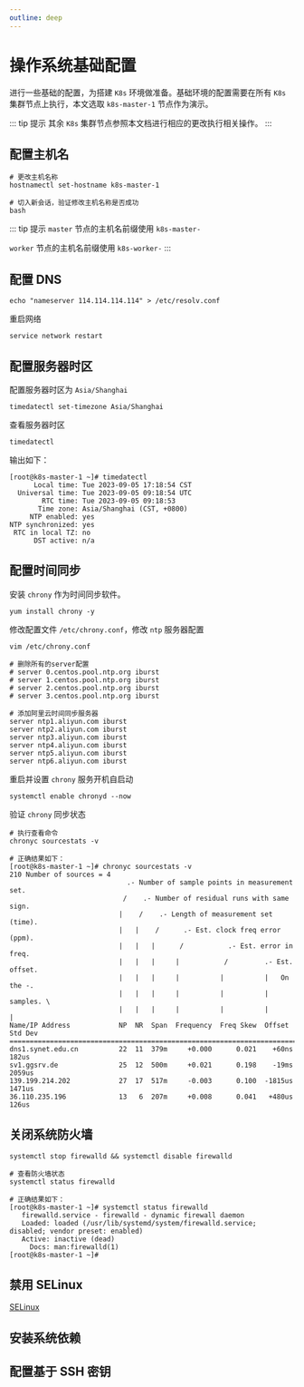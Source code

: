 ```yaml
---
outline: deep
---
```


# 操作系统基础配置

进行一些基础的配置，为搭建 `K8s` 环境做准备。基础环境的配置需要在所有 `K8s` 集群节点上执行，本文选取 `k8s-master-1` 节点作为演示。

::: tip 提示
其余 `K8s` 集群节点参照本文档进行相应的更改执行相关操作。
:::

## 配置主机名

```shell
# 更改主机名称
hostnamectl set-hostname k8s-master-1

# 切入新会话，验证修改主机名称是否成功
bash
```

::: tip 提示
`master` 节点的主机名前缀使用 `k8s-master-`

`worker` 节点的主机名前缀使用 `k8s-worker-`
:::

## 配置 DNS

```shell
echo "nameserver 114.114.114.114" > /etc/resolv.conf
```

重启网络

```shell
service network restart
```

## 配置服务器时区

配置服务器时区为 `Asia/Shanghai`

```shell
timedatectl set-timezone Asia/Shanghai
```

查看服务器时区

```shell
timedatectl
```

输出如下：

```shell
[root@k8s-master-1 ~]# timedatectl
      Local time: Tue 2023-09-05 17:18:54 CST
  Universal time: Tue 2023-09-05 09:18:54 UTC
        RTC time: Tue 2023-09-05 09:18:53
       Time zone: Asia/Shanghai (CST, +0800)
     NTP enabled: yes
NTP synchronized: yes
 RTC in local TZ: no
      DST active: n/a
```

## 配置时间同步

安装 `chrony` 作为时间同步软件。

```shell
yum install chrony -y
```

修改配置文件 `/etc/chrony.conf`，修改 `ntp` 服务器配置

```shell
vim /etc/chrony.conf

# 删除所有的server配置
# server 0.centos.pool.ntp.org iburst
# server 1.centos.pool.ntp.org iburst
# server 2.centos.pool.ntp.org iburst
# server 3.centos.pool.ntp.org iburst

# 添加阿里云时间同步服务器
server ntp1.aliyun.com iburst 
server ntp2.aliyun.com iburst 
server ntp3.aliyun.com iburst 
server ntp4.aliyun.com iburst 
server ntp5.aliyun.com iburst 
server ntp6.aliyun.com iburst 
```

重启并设置 `chrony` 服务开机自启动

```shell
systemctl enable chronyd --now
```

验证 `chrony` 同步状态

```shell
# 执行查看命令
chronyc sourcestats -v

# 正确结果如下：
[root@k8s-master-1 ~]# chronyc sourcestats -v
210 Number of sources = 4
                             .- Number of sample points in measurement set.
                            /    .- Number of residual runs with same sign.
                           |    /    .- Length of measurement set (time).
                           |   |    /      .- Est. clock freq error (ppm).
                           |   |   |      /           .- Est. error in freq.
                           |   |   |     |           /         .- Est. offset.
                           |   |   |     |          |          |   On the -.
                           |   |   |     |          |          |   samples. \
                           |   |   |     |          |          |             |
Name/IP Address            NP  NR  Span  Frequency  Freq Skew  Offset  Std Dev
==============================================================================
dns1.synet.edu.cn          22  11  379m     +0.000      0.021    +60ns   182us
sv1.ggsrv.de               25  12  500m     +0.021      0.198    -19ms  2059us
139.199.214.202            27  17  517m     -0.003      0.100  -1815us  1471us
36.110.235.196             13   6  207m     +0.008      0.041   +480us   126us
```

## 关闭系统防火墙

```shell
systemctl stop firewalld && systemctl disable firewalld

# 查看防火墙状态
systemctl status firewalld

# 正确结果如下：
[root@k8s-master-1 ~]# systemctl status firewalld
   firewalld.service - firewalld - dynamic firewall daemon
   Loaded: loaded (/usr/lib/systemd/system/firewalld.service; disabled; vendor preset: enabled)
   Active: inactive (dead)
     Docs: man:firewalld(1)
[root@k8s-master-1 ~]# 
```

## 禁用 SELinux

[SELinux](https://www.redhat.com/zh/topics/linux/what-is-selinux)

## 安装系统依赖

## 配置基于 SSH 密钥

